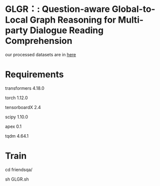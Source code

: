 # GLGR：: Question-aware Global-to-Local Graph Reasoning for Multi-party Dialogue Reading Comprehension
our processed datasets are in [here](https://stusudaeducn-my.sharepoint.com/:f:/g/personal/20224227007_stu_suda_edu_cn/EqnLVzc2ANtDjnxzOahgsa4B5anx9DeNPo__vjA9bXUuXA?e=sBxwoO)

# Requirements
transformers            4.18.0

torch                   1.12.0

tensorboardX            2.4

scipy                   1.10.0

apex                    0.1

tqdm                    4.64.1


# Train
cd friendsqa/

sh GLGR.sh


